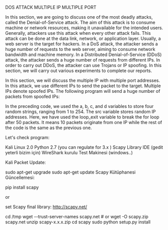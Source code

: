 DOS ATTACK MULTIPLE IP MULTIPLE PORT

In this section, we are going to discuss one of the most deadly attacks, called the Denial-of-Service attack. The aim of this attack is to consume machine or network resources, making it unavailable for the intended users. Generally, attackers use this attack when every other attack fails. This attack can be done at the data link, network, or application layer. Usually, a web server is the target for hackers. In a DoS attack, the attacker sends a huge number of requests to the web server, aiming to consume network bandwidth and machine memory. In a Distributed Denial-of-Service (DDoS) attack, the attacker sends a huge number of requests from different IPs. In order to carry out DDoS, the attacker can use Trojans or IP spoofing. In this section, we will carry out various experiments to complete our reports.

In this section, we will discuss the multiple IP with multiple port addresses. In this attack, we use different IPs to send the packet to the target. Multiple IPs denote spoofed IPs. The following program will send a huge number of packets from spoofed IPs:

In the preceding code, we used the a, b, c, and d variables to store four random strings, ranging from 1 to 254. The src variable stores random IP addresses. Here, we have used the loop_exit variable to break the for loop after 50 packets. It means 10 packets originate from one IP while the rest of the code is the same as the previous one.

Let's check program:

Kali Linux 2.0
Python 2.7 (you can regulate for 3.x )
Scapy Library
IDE (gedit yeterli bizim için)
WireShark kurulu Test Makinesi (windows..)


Kali Packet Update:

sudo apt-get upgrade
sudo apt-get update
Scapy Kütüphanesi Güncellemesi:

pip install scapy

or

set Scapy final library: http://scapy.net/

cd /tmp
wget --trust-server-names scapy.net   # or wget -O scapy.zip scapy.net
unzip scapy-x.x.x.zip
cd scapy
sudo python setup.py install








